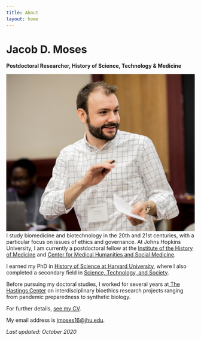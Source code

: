 ```yaml
---
title: About
layout: home
---
```

# Jacob D. Moses  
**Postdoctoral Researcher, History of Science, Technology & Medicine**

![Photo of Jacob Moses leading a session at a teaching and learning conference at Harvard University.][image-1]I study biomedicine and biotechnology in the 20th and 21st centuries, with a particular focus on issues of ethics and governance. At Johns Hopkins University, I am currently a postdoctoral fellow at the [Institute of the History of Medicine][1] and [Center for Medical Humanities and Social Medicine][2]. 

I earned my PhD in [History of Science at Harvard University][3], where I also completed a secondary field in [Science, Technology, and Society][4]. 

Before pursuing my doctoral studies, I worked for several years at[ The Hastings Center][5] on interdisciplinary bioethics research projects ranging from pandemic preparedness to synthetic biology.

For further details, [see my CV][6].

My email address is [jmoses16@jhu.edu][7].

_Last updated: October 2020_

[1]:	https://hopkinshistoryofmedicine.org
[2]:	https://hopkinsmedicalhumanities.org
[3]:	https://histsci.fas.harvard.edu
[4]:	http://sts.hks.harvard.edu
[5]:	https://www.thehastingscenter.org
[6]:	%7B%%20link%20cv.md%20%%7D "Curriculum Vitae"
[7]:	mailto:jmoses16@jhu.edu

[image-1]:	/assets/img/jacob-moses-2017.jpg